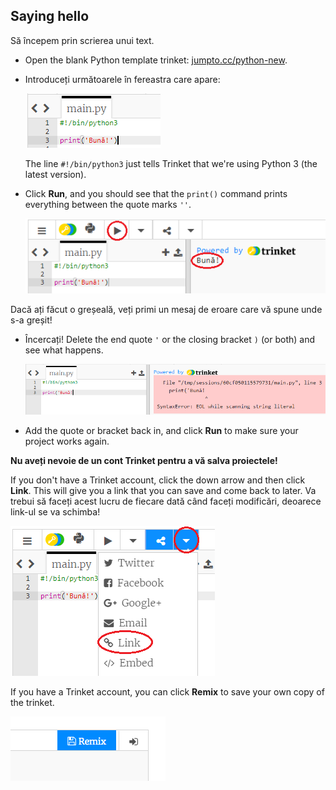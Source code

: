 ## Saying hello

Să începem prin scrierea unui text.

+ Open the blank Python template trinket: <a href="http://jumpto.cc/python-new" target="_blank">jumpto.cc/python-new</a>.

+ Introduceți următoarele în fereastra care apare:
    
    ![screenshot](images/me-hi.png)
    
    The line `#!/bin/python3` just tells Trinket that we're using Python 3 (the latest version).

+ Click **Run**, and you should see that the `print()` command prints everything between the quote marks `''`.
    
    ![screenshot](images/me-hi-test.png)

Dacă ați făcut o greșeală, veți primi un mesaj de eroare care vă spune unde s-a greșit!

+ Încercați! Delete the end quote `'` or the closing bracket `)` (or both) and see what happens.
    
    ![screenshot](images/me-syntax.png)

+ Add the quote or bracket back in, and click **Run** to make sure your project works again.

**Nu aveți nevoie de un cont Trinket pentru a vă salva proiectele!**

If you don't have a Trinket account, click the down arrow and then click **Link**. This will give you a link that you can save and come back to later. Va trebui să faceți acest lucru de fiecare dată când faceți modificări, deoarece link-ul se va schimba!

![screenshot](images/me-link.png)

If you have a Trinket account, you can click **Remix** to save your own copy of the trinket.

![screenshot](images/me-remix.png)